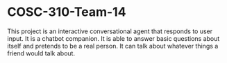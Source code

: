 # COSC-310-Team-14
This project is an interactive conversational agent that responds to user input. It is a chatbot companion. It is able to answer basic questions about itself and pretends to be a real person. It can talk about whatever things a friend would talk about.
